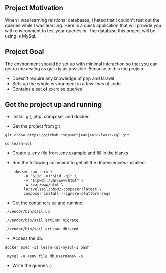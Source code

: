 ## Project Motivation

When I was learning relational databases, I hated that I couldn't test out the queries while I was learning. Here is a quick application that will provide you with environment to test your queries in. The database this project will be using is MySql.

## Project Goal
The environment should be set up with minimal interaction so that you can get to the testing as quickly as possible. Because of this the project:
- Doesn't require any knowledge of php and laravel
- Sets up the whole environment in a few lines of code
- Contains a set of exercise queries

## Get the project up and running

- Install git, php, composer and docker

- Get the project from git

`git clone https://github.com/MatijaBojanic/learn-sql.git`

`cd learn-sql`

- Create a .env file from .env.example and fill in the blanks
- Run the following command to get all the dependencies installed:

       docker run --rm \  
           -u "$(id -u):$(id -g)" \  
           -v "$(pwd):/var/www/html" \  
           -w /var/www/html \  
           laravelsail/php82-composer:latest \  
           composer install --ignore-platform-reqs  



- Get the containers up and running:

`./vendor/bin/sail up`

`./vendor/bin/sail artisan migrate`

`./vendor/bin/sail artisan db:seed`



- Access the db:

`docker exec -it learn-sql-mysql-1 bash `

` mysql -u <env file db_username> -p`

- Write the queries :)
